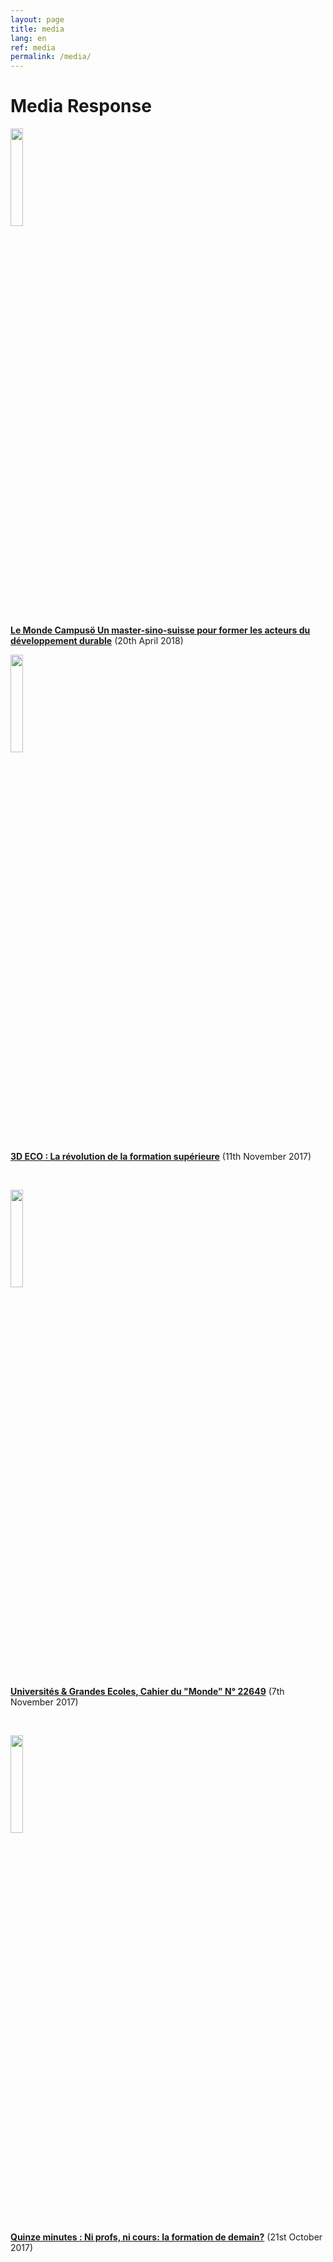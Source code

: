 ```yaml
---
layout: page
title: media
lang: en
ref: media
permalink: /media/
---
```



# Media Response

<a href="http://www.lemonde.fr/campus/article/2018/04/20/un-master-sino-suisse-pour-former-les-acteurs-du-developpement-durable_5288057_4401467.html"  target="_blank"><img src="https://upload.wikimedia.org/wikipedia/commons/thimb/4/43/Le_Monde.svg/500px-Le_Monde.svg.png" width="20%"></a>

**<a href = "http://www.lemonde.fr/campus/article/2018/04/20/un-master-sino-suisse-pour-former-les-acteurs-du-developpement-durable_5288057_4401467.html">Le Monde Campusö Un master-sino-suisse pour former les acteurs du développement durable</a>** (20th April 2018)

<a href="http://www.lemanbleu.ch/replay/video.html?VideoID=33567" target="_blank"><img src="https://upload.wikimedia.org/wikipedia/commons/e/e5/Lemanbleu.jpg" width="20%"></a>

**<a href = "http://www.lemanbleu.ch/replay/video.html?VideoID=33567" target="_blank">3D ECO : La révolution de la formation supérieure</a>** (11th November 2017)

<br>

<a href="{{ site.baseurl }}/documents/GTI-Dossier-Le-Monde.png" target="_blank"><img src="https://upload.wikimedia.org/wikipedia/commons/thumb/4/43/Le_Monde.svg/500px-Le_Monde.svg.png" width="20%"></a>


**<a href = "{{ site.baseurl }}/documents/GTI-Dossier-Le-Monde.png">Universités & Grandes Ecoles, Cahier du "Monde" N° 22649</a>** (7th November 2017)

<br>

<a href="https://www.rts.ch/play/radio/quinze-minutes/audio/quinze-minutes-ni-profs-ni-cours-la-formation-de-demain?id=8998396&station=a9e7621504c6959e35c3ecbe7f6bed0446cdf8da" target="_blank"><img src="https://upload.wikimedia.org/wikipedia/commons/thumb/8/85/Radio_T%C3%A9l%C3%A9vision_Suisse_2011_logo.svg/500px-Radio_T%C3%A9l%C3%A9vision_Suisse_2011_logo.svg.png" width="20%"></a>

**<a href = "https://www.rts.ch/play/radio/quinze-minutes/audio/quinze-minutes-ni-profs-ni-cours-la-formation-de-demain?id=8998396&station=a9e7621504c6959e35c3ecbe7f6bed0446cdf8da" target="_blank" >Quinze minutes : Ni profs, ni cours: la formation de demain?</a>** (21st October 2017)
